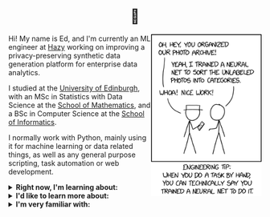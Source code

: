 <h1 align="center">
  👋
</h1>

<img src="/img/xkcd.png" width="220px" align="right"></img>

Hi! My name is Ed, and I'm currently an ML engineer at [Hazy](https://hazy.com/) working on improving a privacy-preserving synthetic data generation platform for enterprise data analytics.

I studied at the [University of Edinburgh](https://www.ed.ac.uk/), with an MSc in Statistics with Data Science at the [School of Mathematics](https://www.maths.ed.ac.uk/school-of-mathematics), and a BSc in Computer Science at the [School of Informatics](https://www.ed.ac.uk/informatics).

I normally work with Python, mainly using it for machine learning or data related things, as well as any general purpose scripting, task automation or web development.

<details>
<summary>
    <b>Right now, I'm learning about:</b>
</summary>
<p>

- _Gaussian processes_
- _AWS services_

</p>
</details>

<details>
<summary>
    <b>I'd like to learn more about:</b>
</summary>
<p>

- _C++_
- _Graphs_: graph ML, spectral graph theory
- _Bayesian methods & applications_: variational inference, probabilistic graphical models, Bayesian optimization
- _Statistical time series_: autocorrelation, forecasting models (ARIMA, GARCH etc.)
- _Ensemble classifiers_: bagging and boosting (with AdaBoost, XGBoost, LightGBM etc.)
- _Transformers_

</p>
</details>

<details>
<summary>
    <b>I'm very familiar with:</b>
</summary>
<p>

- _Common ML methods_: GLM, logistic regression, kNN, mixture models, etc.
- _Sequential modelling_: HMMs, RNNs, DTW
- _Neural networks_
- _Natural language processing (basics)_ : word embeddings, attention, sequence-to-sequence models
- _Statistical methodology_: likelihood-based inference (MLE, CIs, etc.), Bayesian statistics, hypothesis testing

</p>
</details>
